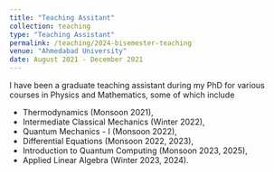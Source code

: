 ```yaml
---
title: "Teaching Assitant"
collection: teaching
type: "Teaching Assistant"
permalink: /teaching/2024-bisemester-teaching
venue: "Ahmedabad University"
date: August 2021 - December 2021
---
```

I have been a graduate teaching assistant during my PhD for various courses in Physics and Mathematics, some of which include
- Thermodynamics (Monsoon 2021),
- Intermediate Classical Mechanics (Winter 2022),
- Quantum Mechanics - I (Monsoon 2022),
- Differential Equations (Monsoon 2022, 2023),
- Introduction to Quantum Computing (Monsoon 2023, 2025),
- Applied Linear Algebra (Winter 2023, 2024).
